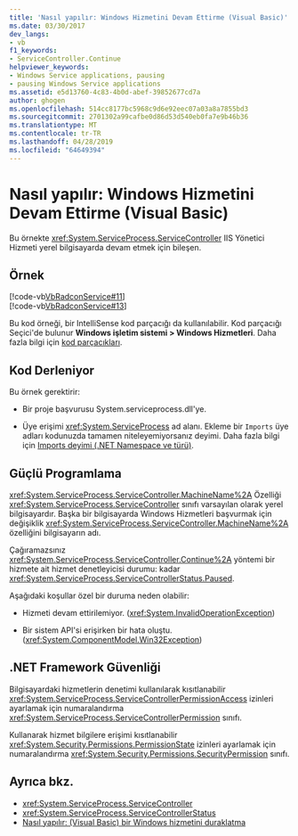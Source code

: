 ```yaml
---
title: 'Nasıl yapılır: Windows Hizmetini Devam Ettirme (Visual Basic)'
ms.date: 03/30/2017
dev_langs:
- vb
f1_keywords:
- ServiceController.Continue
helpviewer_keywords:
- Windows Service applications, pausing
- pausing Windows Service applications
ms.assetid: e5d13760-4c83-4b0d-abef-39852677cd7a
author: ghogen
ms.openlocfilehash: 514cc8177bc5968c9d6e92eec07a03a8a7855bd3
ms.sourcegitcommit: 2701302a99cafbe0d86d53d540eb0fa7e9b46b36
ms.translationtype: MT
ms.contentlocale: tr-TR
ms.lasthandoff: 04/28/2019
ms.locfileid: "64649394"
---
```

# <a name="how-to-continue-a-windows-service-visual-basic"></a>Nasıl yapılır: Windows Hizmetini Devam Ettirme (Visual Basic)
Bu örnekte <xref:System.ServiceProcess.ServiceController> IIS Yönetici Hizmeti yerel bilgisayarda devam etmek için bileşen.  
  
## <a name="example"></a>Örnek  
 [!code-vb[VbRadconService#11](../../../samples/snippets/visualbasic/VS_Snippets_VBCSharp/VbRadconService/VB/MyNewService.vb#11)]  
[!code-vb[VbRadconService#13](../../../samples/snippets/visualbasic/VS_Snippets_VBCSharp/VbRadconService/VB/MyNewService.vb#13)]  
  
 Bu kod örneği, bir IntelliSense kod parçacığı da kullanılabilir. Kod parçacığı Seçici'de bulunur **Windows işletim sistemi > Windows Hizmetleri**. Daha fazla bilgi için [kod parçacıkları](/visualstudio/ide/code-snippets).  
  
## <a name="compiling-the-code"></a>Kod Derleniyor  
 Bu örnek gerektirir:  
  
- Bir proje başvurusu System.serviceprocess.dll'ye.  
  
- Üye erişimi <xref:System.ServiceProcess> ad alanı. Ekleme bir `Imports` üye adları kodunuzda tamamen niteleyemiyorsanız deyimi. Daha fazla bilgi için [Imports deyimi (.NET Namespace ve türü)](~/docs/visual-basic/language-reference/statements/imports-statement-net-namespace-and-type.md).  
  
## <a name="robust-programming"></a>Güçlü Programlama  
 <xref:System.ServiceProcess.ServiceController.MachineName%2A> Özelliği <xref:System.ServiceProcess.ServiceController> sınıfı varsayılan olarak yerel bilgisayardır. Başka bir bilgisayarda Windows Hizmetleri başvurmak için değişiklik <xref:System.ServiceProcess.ServiceController.MachineName%2A> özelliğini bilgisayarın adı.  
  
 Çağıramazsınız <xref:System.ServiceProcess.ServiceController.Continue%2A> yöntemi bir hizmete ait hizmet denetleyicisi durumu: kadar <xref:System.ServiceProcess.ServiceControllerStatus.Paused>.  
  
 Aşağıdaki koşullar özel bir duruma neden olabilir:  
  
- Hizmeti devam ettirilemiyor. (<xref:System.InvalidOperationException>)  
  
- Bir sistem API'si erişirken bir hata oluştu. (<xref:System.ComponentModel.Win32Exception>)  
  
## <a name="net-framework-security"></a>.NET Framework Güvenliği  
 Bilgisayardaki hizmetlerin denetimi kullanılarak kısıtlanabilir <xref:System.ServiceProcess.ServiceControllerPermissionAccess> izinleri ayarlamak için numaralandırma <xref:System.ServiceProcess.ServiceControllerPermission> sınıfı.  
  
 Kullanarak hizmet bilgilere erişimi kısıtlanabilir <xref:System.Security.Permissions.PermissionState> izinleri ayarlamak için numaralandırma <xref:System.Security.Permissions.SecurityPermission> sınıfı.  
  
## <a name="see-also"></a>Ayrıca bkz.

- <xref:System.ServiceProcess.ServiceController>
- <xref:System.ServiceProcess.ServiceControllerStatus>
- [Nasıl yapılır: (Visual Basic) bir Windows hizmetini duraklatma](../../../docs/framework/windows-services/how-to-pause-a-windows-service-visual-basic.md)
